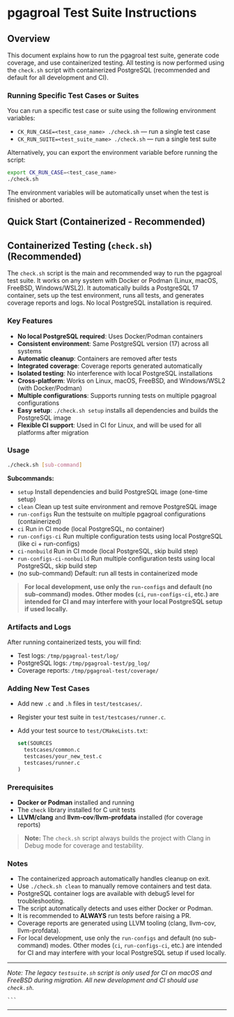 # pgagroal Test Suite Instructions

## Overview


This document explains how to run the pgagroal test suite, generate code coverage, and use containerized testing. All testing is now performed using the `check.sh` script with containerized PostgreSQL (recommended and default for all development and CI).
### Running Specific Test Cases or Suites

You can run a specific test case or suite using the following environment variables:

- `CK_RUN_CASE=<test_case_name> ./check.sh` — run a single test case
- `CK_RUN_SUITE=<test_suite_name> ./check.sh` — run a single test suite

Alternatively, you can export the environment variable before running the script:

```sh
export CK_RUN_CASE=<test_case_name>
./check.sh
```

The environment variables will be automatically unset when the test is finished or aborted.

## Quick Start (Containerized - Recommended)

## Containerized Testing (`check.sh`) (Recommended)

The `check.sh` script is the main and recommended way to run the pgagroal test suite. It works on any system with Docker or Podman (Linux, macOS, FreeBSD, Windows/WSL2). It automatically builds a PostgreSQL 17 container, sets up the test environment, runs all tests, and generates coverage reports and logs. No local PostgreSQL installation is required.

### Key Features

- **No local PostgreSQL required**: Uses Docker/Podman containers
- **Consistent environment**: Same PostgreSQL version (17) across all systems
- **Automatic cleanup**: Containers are removed after tests
- **Integrated coverage**: Coverage reports generated automatically
- **Isolated testing**: No interference with local PostgreSQL installations
- **Cross-platform**: Works on Linux, macOS, FreeBSD, and Windows/WSL2 (with Docker/Podman)
- **Multiple configurations**: Supports running tests on multiple pgagroal configurations
- **Easy setup**: `./check.sh setup` installs all dependencies and builds the PostgreSQL image
- **Flexible CI support**: Used in CI for Linux, and will be used for all platforms after migration

### Usage

```sh
./check.sh [sub-command]
```


**Subcommands:**

- `setup`                  Install dependencies and build PostgreSQL image (one-time setup)
- `clean`                  Clean up test suite environment and remove PostgreSQL image
- `run-configs`            Run the testsuite on multiple pgagroal configurations (containerized)
- `ci`                     Run in CI mode (local PostgreSQL, no container)
- `run-configs-ci`         Run multiple configuration tests using local PostgreSQL (like ci + run-configs)
- `ci-nonbuild`            Run in CI mode (local PostgreSQL, skip build step)
- `run-configs-ci-nonbuild` Run multiple configuration tests using local PostgreSQL, skip build step
- (no sub-command)         Default: run all tests in containerized mode

> **For local development, use only the `run-configs` and default (no sub-command) modes. Other modes (`ci`, `run-configs-ci`, etc.) are intended for CI and may interfere with your local PostgreSQL setup if used locally.**

### Artifacts and Logs

After running containerized tests, you will find:

- Test logs: `/tmp/pgagroal-test/log/`
- PostgreSQL logs: `/tmp/pgagroal-test/pg_log/`
- Coverage reports: `/tmp/pgagroal-test/coverage/`

### Adding New Test Cases

- Add new `.c` and `.h` files in `test/testcases/`.
- Register your test suite in `test/testcases/runner.c`.
- Add your test source to `test/CMakeLists.txt`:

    ```cmake
    set(SOURCES
      testcases/common.c
      testcases/your_new_test.c
      testcases/runner.c
    )
    ```



### Prerequisites

- **Docker or Podman** installed and running
- The `check` library installed for C unit tests
- **LLVM/clang** and **llvm-cov**/**llvm-profdata** installed (for coverage reports)

> **Note:** The `check.sh` script always builds the project with Clang in Debug mode for coverage and testability.



### Notes

- The containerized approach automatically handles cleanup on exit.
- Use `./check.sh clean` to manually remove containers and test data.
- PostgreSQL container logs are available with debug5 level for troubleshooting.
- The script automatically detects and uses either Docker or Podman.
- It is recommended to **ALWAYS** run tests before raising a PR.
- Coverage reports are generated using LLVM tooling (clang, llvm-cov, llvm-profdata).
- For local development, use only the `run-configs` and default (no sub-command) modes. Other modes (`ci`, `run-configs-ci`, etc.) are intended for CI and may interfere with your local PostgreSQL setup if used locally.

---

*Note: The legacy `testsuite.sh` script is only used for CI on macOS and FreeBSD during migration. All new development and CI should use `check.sh`.*
    
    ```

---